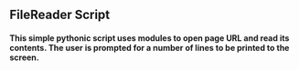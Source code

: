 ## FileReader Script

#### This simple pythonic script uses modules to open page URL and read its contents. The user is prompted for a number of lines to be printed to the screen.
